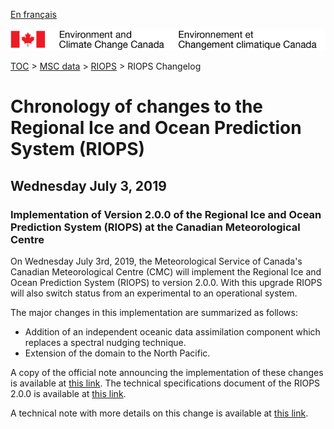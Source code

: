 [En français](changelog_riops_fr.md)

![ECCC logo](../../img_eccc-logo.png)

[TOC](../../readme_en.md) > [MSC data](../readme_en.md) > [RIOPS](readme_riops_en.md) > RIOPS Changelog

# Chronology of changes to the Regional Ice and Ocean Prediction System (RIOPS)

## Wednesday July 3, 2019

### Implementation of Version 2.0.0 of the Regional Ice and Ocean Prediction System (RIOPS) at the Canadian Meteorological Centre

On Wednesday July 3rd, 2019, the Meteorological Service of Canada's Canadian Meteorological Centre (CMC) will implement the Regional Ice and Ocean Prediction System (RIOPS) to version 2.0.0. With this upgrade RIOPS will also switch status from an experimental to an operational system.

The major changes in this implementation are summarized as follows:

* Addition of an independent oceanic data assimilation component which replaces a spectral nudging technique.
* Extension of the domain to the North Pacific.

A copy of the official note announcing the implementation of these changes is available at [this link](https://dd.meteo.gc.ca/doc/genots/2019/06/28/NOCN03_CWAO_281850___63233).
The technical specifications document of the RIOPS 2.0.0 is available at [this link](https://collaboration.cmc.ec.gc.ca/cmc/CMOI/product_guide/docs/tech_specifications/tech_specifications_RIOPS_2.0.0_e.pdf).

A technical note with more details on this change is available at [this link](https://collaboration.cmc.ec.gc.ca/cmc/CMOI/product_guide/docs/tech_notes/technote_riops-200_e.pdf).
